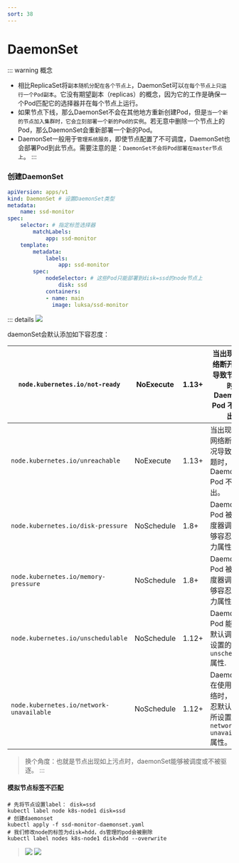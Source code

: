 ```yaml
---
sort: 38
---
```

# DaemonSet
::: warning 概念
- 相比ReplicaSet将`副本随机分配在各个节点上`，DaemonSet可以`在每个节点上只运行一个Pod副本`。它没有期望副本（replicas）的概念，因为它的工作是确保一个Pod匹配它的选择器并在每个节点上运行。
- 如果节点下线，那么DaemonSet不会在其他地方重新创建Pod，但是`当一个新的节点加入集群时，它会立刻部署一个新的Pod的实例`。若无意中删除一个节点上的Pod，那么DaemonSet会重新部署一个新的Pod。
- DaemonSet一般用于`管理系统服务`，即使节点配置了不可调度，DaemonSet也会部署Pod到此节点。需要注意的是：`DaemonSet不会将Pod部署在master节点上`。
:::

### 创建DaemonSet

```yaml
apiVersion: apps/v1
kind: DaemonSet # 设置DaemonSet类型
metadata:
	name: ssd-monitor
spec:
	selector: # 指定标签选择器
		matchLabels:
			app: ssd-monitor
	template:
		metadata:
			labels:
				app: ssd-monitor
		spec:
			nodeSelector: # 这些Pod只能部署到disk=ssd的node节点上
				disk: ssd
			containers:
			- name: main
			  image: luksa/ssd-monitor
```
::: details
![](https://fno.leejay.top:9000/images/2025/01/21/fe463d9a-a241-4a4e-8429-c4fc2baa960e.png)

daemonSet会默认添加如下容忍度：

| `node.kubernetes.io/not-ready`           | NoExecute  | 1.13+ | 当出现类似网络断开的情况导致节点问题时，DaemonSet Pod 不会被逐出。 |
| ---------------------------------------- | ---------- | ----- | ------------------------------------------------------------ |
| `node.kubernetes.io/unreachable`         | NoExecute  | 1.13+ | 当出现类似于网络断开的情况导致节点问题时，DaemonSet Pod 不会被逐出。 |
| `node.kubernetes.io/disk-pressure`       | NoSchedule | 1.8+  | DaemonSet Pod 被默认调度器调度时能够容忍磁盘压力属性。       |
| `node.kubernetes.io/memory-pressure`     | NoSchedule | 1.8+  | DaemonSet Pod 被默认调度器调度时能够容忍内存压力属性。       |
| `node.kubernetes.io/unschedulable`       | NoSchedule | 1.12+ | DaemonSet Pod 能够容忍默认调度器所设置的 `unschedulable` 属性. |
| `node.kubernetes.io/network-unavailable` | NoSchedule | 1.12+ | DaemonSet 在使用宿主网络时，能够容忍默认调度器所设置的 `network-unavailable` 属性。 |

> 换个角度：也就是节点出现如上污点时，daemonSet能够被调度或不被驱逐。
:::


#### 模拟节点标签不匹配

```shell
# 先将节点设置label： disk=ssd
kubectl label node k8s-node1 disk=ssd
# 创建daemonset
kubectl apply -f ssd-monitor-daemonset.yaml
# 我们修改node的标签为disk=hdd，ds管理的pod会被删除
kubectl label nodes k8s-node1 disk=hdd --overwrite
```
> ![](https://fno.leejay.top:9000/images/2025/01/21/1befb798-bd53-431c-b3ab-da5c47ccc506.png)
> ![](https://fno.leejay.top:9000/images/2025/01/21/c6ae99cb-a36d-4df6-9a4f-b142460535a6.png)